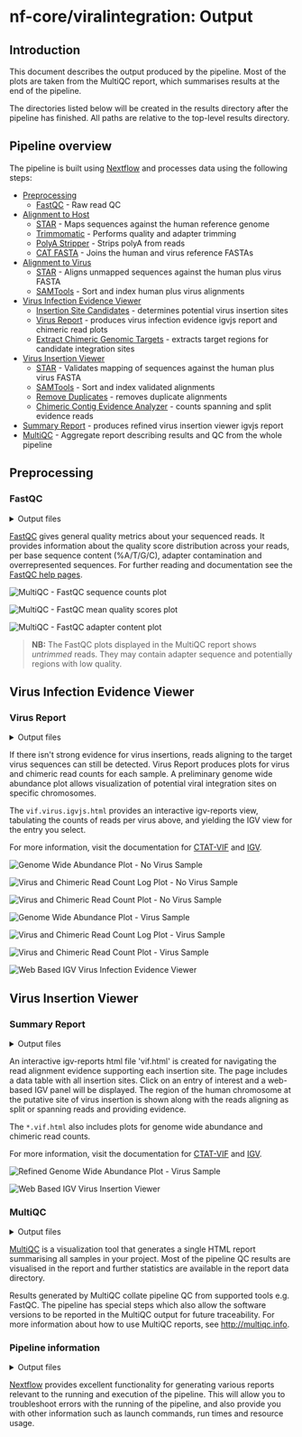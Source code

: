 # nf-core/viralintegration: Output

## Introduction

This document describes the output produced by the pipeline. Most of the plots are taken from the MultiQC report, which summarises results at the end of the pipeline.

The directories listed below will be created in the results directory after the pipeline has finished. All paths are relative to the top-level results directory.

## Pipeline overview

The pipeline is built using [Nextflow](https://www.nextflow.io/) and processes data using the following steps:

- [Preprocessing](#preprocessing)
  - [FastQC](#fastqc) - Raw read QC
- [Alignment to Host](#alignment-to-host)
  - [STAR](#STAR) - Maps sequences against the human reference genome
  - [Trimmomatic](#trimmomatic) - Performs quality and adapter trimming
  - [PolyA Stripper](#polya-Stripper) - Strips polyA from reads
  - [CAT FASTA](#catfasta) - Joins the human and virus reference FASTAs
- [Alignment to Virus](#alignment-to-virus)
  - [STAR](#star) - Aligns unmapped sequences against the human plus virus FASTA
  - [SAMTools](#samtools) - Sort and index human plus virus alignments
- [Virus Infection Evidence Viewer](#virus-infection-evidence-viewer)
  - [Insertion Site Candidates](#insertion-site-candidates) - determines potential virus insertion sites
  - [Virus Report](#virus-report) - produces virus infection evidence igvjs report and chimeric read plots
  - [Extract Chimeric Genomic Targets](#extract-chimeric-genomic-targets) - extracts target regions for candidate integration sites
- [Virus Insertion Viewer](#virus-insertion-viewer)
  - [STAR](#STAR) - Validates mapping of sequences against the human plus virus FASTA
  - [SAMTools](#samtools) - Sort and index validated alignments
  - [Remove Duplicates](#remove-duplicates) - removes duplicate alignments
  - [Chimeric Contig Evidence Analyzer](#chimeric-contig-evidence-analyzer) - counts spanning and split evidence reads
- [Summary Report](#summary-report) - produces refined virus insertion viewer igvjs report
- [MultiQC](#multiqc) - Aggregate report describing results and QC from the whole pipeline

## Preprocessing

### FastQC

<details markdown="1">
<summary>Output files</summary>

- `fastqc/`
  - `*_fastqc.html`: FastQC report containing quality metrics.
  - `*_fastqc.zip`: Zip archive containing the FastQC report, tab-delimited data file and plot images.

</details>

[FastQC](http://www.bioinformatics.babraham.ac.uk/projects/fastqc/) gives general quality metrics about your sequenced reads. It provides information about the quality score distribution across your reads, per base sequence content (%A/T/G/C), adapter contamination and overrepresented sequences. For further reading and documentation see the [FastQC help pages](http://www.bioinformatics.babraham.ac.uk/projects/fastqc/Help/).

![MultiQC - FastQC sequence counts plot](images/mqc_fastqc_counts.png)

![MultiQC - FastQC mean quality scores plot](images/mqc_fastqc_quality.png)

![MultiQC - FastQC adapter content plot](images/mqc_fastqc_adapter.png)

> **NB:** The FastQC plots displayed in the MultiQC report shows _untrimmed_ reads. They may contain adapter sequence and potentially regions with low quality.

## Virus Infection Evidence Viewer

### Virus Report

<details markdown="1">
<summary>Output files</summary>

- `summary/`
  - `*.VirusDetect.igvjs.html`: Web based interactive genome viewer for virus infection evidence
  - `*.VirusDetect.init.genome_plot.png`: Preliminary genome wide abundance plot
  - `*.VirusDetect.sorted.igvjs.bam`: Reads that are detected in the viral region
  - `*.VirusDetect.sorted.igvjs.bam.bai`: Index of sorted.igvjs.bam
  - `*.VirusDetect.virus_read_counts.png`: Plot of viral and chimeric read counts mapped
  - `*.VirusDetect.virus_read_counts_log.png`: Log plot of viral and chimeric read counts mapped
  - `*.VirusDetect.virus_read_counts_summary.tsv`: Viral read counts in tab-delimited format

</details>

If there isn't strong evidence for virus insertions, reads aligning to the target virus sequences can still be detected. Virus Report produces plots for virus and chimeric read counts for each sample. A preliminary genome wide abundance plot allows visualization of potential viral integration sites on specific chromosomes.

The `vif.virus.igvjs.html` provides an interactive igv-reports view, tabulating the counts of reads per virus above, and yielding the IGV view for the entry you select.

For more information, visit the documentation for [CTAT-VIF](https://github.com/broadinstitute/CTAT-VirusIntegrationFinder/wiki#virus-infection-evidence-viewer) and [IGV](https://software.broadinstitute.org/software/igv/userguide).

![Genome Wide Abundance Plot - No Virus Sample](images/novirus_T1.VirusDetect.init.genome_plot.png)

![Virus and Chimeric Read Count Log Plot - No Virus Sample](images/novirus_T1.VirusDetect.virus_read_counts_log.png)

![Virus and Chimeric Read Count Plot - No Virus Sample](images/novirus_T1.VirusDetect.virus_read_counts.png)

![Genome Wide Abundance Plot - Virus Sample](images/test_T1.VirusDetect.init.genome_plot.png)

![Virus and Chimeric Read Count Log Plot - Virus Sample](images/test_T1.VirusDetect.virus_read_counts_log.png)

![Virus and Chimeric Read Count Plot - Virus Sample](images/test_T1.VirusDetect.virus_read_counts.png)

![Web Based IGV Virus Infection Evidence Viewer](images/virusreport_VirusInfectionEvidenceViewer.png)

## Virus Insertion Viewer

### Summary Report

<details markdown="1">
<summary>Output files</summary>

- `summary/`
  - `*.vif.genome_plot.png`: Refined genome wide abundance plot
  - `*.vif.html`: Web based interactive genome viewer for virus insertion sites
  - `*.vif.prelim.refined.tsv`: Insertion site candidates in tab-delimited format
  - `*.vif.refined.distilled.tsv`: Insertion site candidates in tab-delimited format
  - `*.vif.refined.tsv`: Insertion site candidates in tab-delimited format
  - `*.vif.refined.wRefGeneAnnots.tsv`: Insertion site candidates in tab-delimited format with gene annotations

</details>

An interactive igv-reports html file 'vif.html' is created for navigating the read alignment evidence supporting each insertion site. The page includes a data table with all insertion sites. Click on an entry of interest and a web-based IGV panel will be displayed. The region of the human chromosome at the putative site of virus insertion is shown along with the reads aligning as split or spanning reads and providing evidence.

The `*.vif.html` also includes plots for genome wide abundance and chimeric read counts.

For more information, visit the documentation for [CTAT-VIF](https://github.com/broadinstitute/CTAT-VirusIntegrationFinder/wiki#virus-insertion-viewer) and [IGV](https://software.broadinstitute.org/software/igv/userguide).

![Refined Genome Wide Abundance Plot - Virus Sample](images/test_T1.vif.genome_plot.png)

![Web Based IGV Virus Insertion Viewer](images/summaryreport_VirusInsertionViewer.png)

### MultiQC

<details markdown="1">
<summary>Output files</summary>

- `multiqc/`
  - `multiqc_report.html`: a standalone HTML file that can be viewed in your web browser.
  - `multiqc_data/`: directory containing parsed statistics from the different tools used in the pipeline.
  - `multiqc_plots/`: directory containing static images from the report in various formats.

</details>

[MultiQC](http://multiqc.info) is a visualization tool that generates a single HTML report summarising all samples in your project. Most of the pipeline QC results are visualised in the report and further statistics are available in the report data directory.

Results generated by MultiQC collate pipeline QC from supported tools e.g. FastQC. The pipeline has special steps which also allow the software versions to be reported in the MultiQC output for future traceability. For more information about how to use MultiQC reports, see <http://multiqc.info>.

### Pipeline information

<details markdown="1">
<summary>Output files</summary>

- `pipeline_info/`
  - Reports generated by Nextflow: `execution_report.html`, `execution_timeline.html`, `execution_trace.txt` and `pipeline_dag.dot`/`pipeline_dag.svg`.
  - Reports generated by the pipeline: `pipeline_report.html`, `pipeline_report.txt` and `software_versions.yml`. The `pipeline_report*` files will only be present if the `--email` / `--email_on_fail` parameter's are used when running the pipeline.
  - Reformatted samplesheet files used as input to the pipeline: `samplesheet.valid.csv`.

</details>

[Nextflow](https://www.nextflow.io/docs/latest/tracing.html) provides excellent functionality for generating various reports relevant to the running and execution of the pipeline. This will allow you to troubleshoot errors with the running of the pipeline, and also provide you with other information such as launch commands, run times and resource usage.
